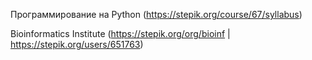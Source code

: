 Программирование на Python
(https://stepik.org/course/67/syllabus)

Bioinformatics Institute (https://stepik.org/org/bioinf | https://stepik.org/users/651763)